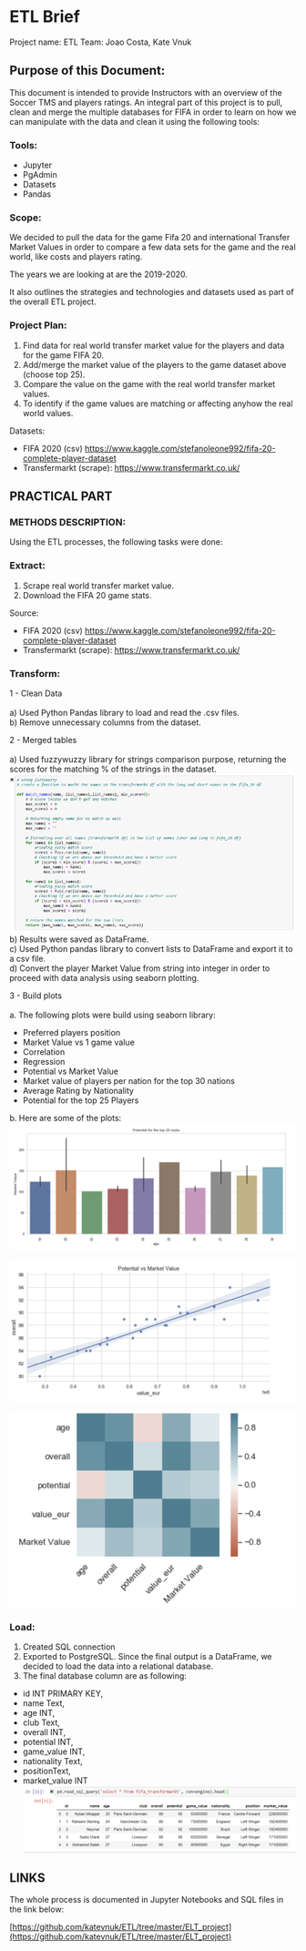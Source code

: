 # ETL Brief


Project name: ETL
Team: Joao Costa, Kate Vnuk


## Purpose of this Document:

This document is intended to provide Instructors with an overview of the Soccer TMS and players ratings. 
An integral part of this project  is to pull, clean and merge the multiple databases for FIFA in order to learn on how we can manipulate with the data and clean it using the following tools:

### Tools:
* Jupyter
* PgAdmin
* Datasets
* Pandas


### Scope:

We decided to pull the data for the game Fifa 20 and international Transfer Market Values in order to compare a few data sets for the game and the real world, like costs and players rating.

The years we are looking at are the 2019-2020.

It also outlines the strategies and technologies and datasets used as part of the overall ETL project.


### Project Plan:

1.	Find data for real world transfer market value for the players and data for the game FIFA 20.
2.	Add/merge the market value of the players to the game dataset above (choose top 25).
3.	Compare the value on the game with the real world transfer market values.
4.	To identify if the game values are matching or affecting anyhow the real world values.



Datasets:
* FIFA 2020 (csv)  https://www.kaggle.com/stefanoleone992/fifa-20-complete-player-dataset
* Transfermarkt (scrape): https://www.transfermarkt.co.uk/

## PRACTICAL PART

### METHODS DESCRIPTION:
 
 
Using the ETL processes, the following tasks were done:
 
### Extract:

1)	Scrape real world transfer market value.
2)	Download the FIFA 20 game stats.

  Source:

* FIFA 2020 (csv)  https://www.kaggle.com/stefanoleone992/fifa-20-complete-player-dataset
* Transfermarkt (scrape): https://www.transfermarkt.co.uk/

        	 
### Transform:

1 - Clean Data <br><br>
a) Used Python Pandas library to load and read the .csv files.<br>
b) Remove unnecessary columns from the dataset.<br>
 
2 - Merged tables<br><br>
a) Used fuzzywuzzy library for strings comparison purpose, returning the scores for the matching % of the strings in the dataset.<br>
![ETL_Images/fuzzywuzzy.png](ETL_Images/fuzzywuzzy.png)
b) Results were saved as DataFrame.<br>
c) Used Python pandas library to convert lists to DataFrame and export it to a csv file.<br>
d) Convert the player Market Value from string into integer in order to proceed with data analysis using seaborn plotting.<br>

3 - Build plots<br><br>
a. The following plots were build using seaborn library:<br>
 * Preferred players position
 * Market Value vs 1 game value
 * Correlation
 * Regression
 * Potential vs Market Value
 * Market value of players per nation for the top 30 nations
 * Average Rating by Nationality
 * Potential for the top 25 Players<br>
 
 b. Here are some of the plots: <br>
 ![ETL_Images/Screen_Shot2020-01-30_8.55.33.png](ETL_Images/Screen_Shot2020-01-30_8.55.33.png)
 
 ![ETL_Images/Screen_Shot2020-01-30_8.54.09.png](ETL_Images/Screen_Shot2020-01-30_8.54.09.png)
 
 ![ETL_Images/Screen_Shot2020-01-30_8.54.22.png](ETL_Images/Screen_Shot2020-01-30_8.54.22.png)
 
### Load:

1) Created SQL connection <br>
2) Exported to PostgreSQL. Since the final output is a DataFrame, we decided to load the data into a relational database.
3) The final database column are as following: 
 * id INT PRIMARY KEY,
 * name Text,
 * age INT,
 * club Text,
 * overall INT,
 * potential INT,
 * game_value INT,
 * nationality Text,
 * positionText,
 * market_value INT
![ETL_Images/final_dataframe.png](ETL_Images/final_dataframe.png)

## LINKS

The whole process is documented in Jupyter Notebooks and SQL files in the link below:

[https://github.com/katevnuk/ETL/tree/master/ELT_project](https://github.com/katevnuk/ETL/tree/master/ELT_project)
























































